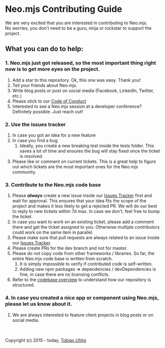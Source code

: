 # Neo.mjs Contributing Guide
We are very excited that you are interested in contributing to Neo.mjs.<br>
No worries, you don't need to be a guru, ninja or rockstar to support the project.

## What you can do to help:

### 1.  Neo.mjs just got released, so the most important thing right now is to get more eyes on the project.
1. Add a star to this repository. Ok, this one was easy. Thank you!
2. Tell your friends about Neo.mjs.
3. Write blog posts or post on social media (Facebook, LinkedIn, Twitter, etc.)
4. Please stick to our <a href=".github/CODE_OF_CONDUCT.md">Code of Conduct</a>
5. Interested to see a Neo.mjs session at a developer conference? Definitely possible. Just reach out!

### 2.  Use the issues tracker
1. In case you got an idea for a new feature
2. In case you find a bug
    1. Ideally, you create a new breaking test inside the tests folder.
    This saves a lot of time and ensures the bug will stay fixed once the ticket is resolved.
3. Please like or comment on current tickets.
    This is a great help to figure out which tickets are the most important ones for the Neo.mjs community.

### 3.  Contribute to the Neo.mjs code base
1. Please ***always*** create a new issue inside our <a href="../../issues">Issues Tracker</a> first and wait for approval.
   This ensures that your idea fits the scope of the project and makes it less likely to get a rejected PR.
   We will do our best to reply to new tickets within 7d max. In case we don't, feel free to bump the ticket.
2. In case you want to work on an existing ticket, please add a comment there and get the ticket assigned to you.
   Otherwise multiple contributors could work on the same item in parallel.
3. Please make sure that pull requests are always related to an issue inside our <a href="../../issues">Issues Tracker</a>.
4. Please create PRs for the dev branch and not for master.
5. Please do not copy code from other frameworks / libraries. So far, the entire Neo.mjs code base is written from scratch.
    1. It is simply impossible to verify if contributed code is self-written.
    2. Adding new npm packages => dependencies / devDependencies is fine, in case there are no licensing conflicts.
6. Refer to the <a href="./.github/CODEBASE_OVERVIEW.md">codebase overview</a> to understand how our repository is structured.

### 4.  In case you created a nice app or component using Neo.mjs, please let us know about it.
1.  We are always interested to feature client projects in blog posts or on social media.

<br><br>
Copyright (c) 2015 - today, <a href="https://www.linkedin.com/in/tobiasuhlig/">Tobias Uhlig</a>
